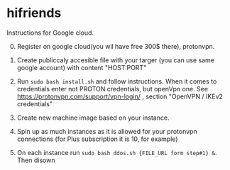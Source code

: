 # hifriends

Instructions for Google cloud.

0. Register on google cloud(you wil have free 300$ there), protonvpn. 

1. Create publiccaly accesible file with your targer (you can use same google account) with content "HOST:PORT"

1. Run `sudo bash install.sh` and follow instructions. When it comes to credentials enter not PROTON credentials, but openVpn one. See https://protonvpn.com/support/vpn-login/ , section "OpenVPN / IKEv2 credentials"

2. Create new machine image based on your instance.

3. Spin up as much instances as it is allowed for your protonvpn connections (for Plus subscription it is 10, for example)

4. On each instance run `sudo bash ddos.sh {FILE_URL form step#1} &`. Then disown
